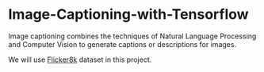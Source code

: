 # Image-Captioning-with-Tensorflow

Image captioning combines the techniques of Natural Language Processing and Computer Vision to generate captions or descriptions for images.

We will use [Flicker8k](https://www.kaggle.com/datasets/adityajn105/flickr8k) dataset in this project.

